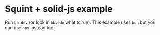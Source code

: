 # Squint + solid-js example

Run `bb dev` (or look in `bb.edn` what to run). This example uses `bun` but you
can use `npx` instead too.
